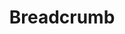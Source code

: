 ---
layout: pattern
categories: [patterns, breadcrumb]
title: Breadcrumb
type: [sub-nav-item]
permalink: /patterns/breadcrumb/
overview: Lorem ipsum dolor sit amet, consectetur adipiscing elit, sed do eiusmod tempor incididunt ut labore et dolore magna aliqua. Interdum velit euismod in pellentesque. 
description: |
   Lorem ipsum dolor sit amet, consectetur adipiscing elit, sed do eiusmod tempor incididunt ut labore et dolore magna aliqua. Interdum velit euismod in pellentesque. 
    
usa-link: "https://designsystem.digital.gov/components/breadcrumb/"
specification: |
    Lorem ipsum dolor sit amet, consectetur adipiscing elit, sed do eiusmod tempor incididunt ut labore et dolore magna aliqua. Interdum velit euismod in pellentesque. 
breadcrumbWrapping: 
### options:
    ### true
    ### false/leave blank
#spec:
yml: |
  
  breadcrumbWrapping: true
  ### options:
    ### true
    ### false/leave blank

jekyll: |

  "{% include patterns/breadcrumb/breadcrumb.md %}"

### Paths to view design and code... 
## designimg: can be used to show an image of the design until a coded version can be created. The htmlpath & csspath should be located in the pattens folder. Read more about creating coded components in /docs/creating-patterns 
# designimg: 
htmlpath: patterns/breadcrumb/breadcrumb.md
csspath: patterns/breadcrumb/index.scss
---